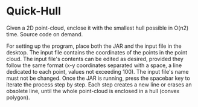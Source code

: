 # Quick-Hull
Given a 2D point-cloud, enclose it with the smallest hull possible in O(n2) time.
Source code on demand.

For setting up the program, place both the JAR and the input file in the desktop.
The input file contains the coordinates of the points in the point cloud.
The input file's contents can be edited as desired, provided they follow the same format (x-y coordinates separated with a space, a line dedicated to each point, values not exceeding 100).
The input file's name must not be changed.
Once the JAR is running, press the spacebar key to iterate the process step by step. Each step creates a new line or erases an obsolete line, until the whole point-cloud is enclosed in a hull (convex polygon).
